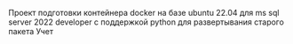 Проект подготовки контейнера docker на базе ubuntu 22.04 для ms sql server 2022 developer с поддержкой python
для развертывания старого пакета Учет
